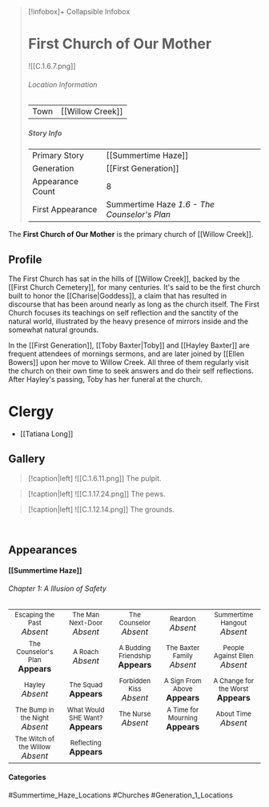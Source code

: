 > [!infobox]+ Collapsible Infobox
> # First Church of Our Mother
> ![[C.1.6.7.png]] 
> ###### Location Information
> |  |  | 
> | ---- | ---- | 
> | Town | [[Willow Creek]] | 
> 
> ##### Story Info
> |  |  | 
> | ---- | ---- | 
> | Primary Story | [[Summertime Haze]] | 
> | Generation | [[First Generation]]|
> | Appearance Count | 8 | 
> | First Appearance | Summertime Haze *1.6 - The Counselor's Plan*

The **First Church of Our Mother** is the primary church of [[Willow Creek]].

## Profile
The First Church has sat in the hills of [[Willow Creek]], backed by the [[First Church Cemetery]], for many centuries. It's said to be the first church built to honor the [[Charise|Goddess]], a claim that has resulted in discourse that has been around nearly as long as the church itself. The First Church focuses its teachings on self reflection and the sanctity of the natural world, illustrated by the heavy presence of mirrors inside and the somewhat natural grounds.

In the [[First Generation]], [[Toby Baxter|Toby]] and [[Hayley Baxter]] are frequent attendees of mornings sermons, and are later joined by [[Ellen Bowers]] upon her move to Willow Creek. All three of them regularly visit the church on their own time to seek answers and do their self reflections. After Hayley's passing, Toby has her funeral at the church.

# Clergy
- [[Tatiana Long]]

## Gallery
> [!caption|left]
> ![[C.1.6.11.png]] 
> The pulpit.

> [!caption|left]
> ![[C.1.17.24.png]] 
> The pews.

> [!caption|left]
> ![[C.1.12.14.png]] 
> The grounds.

<br style="clear:both; margin: 0; padding: 0" />

## Appearances
#### [[Summertime Haze]]
###### Chapter 1: A Illusion of Safety
|                                                                       |     |     |     |     |
| --------------------------------------------------------------------- | --- | --- | --- | --- |
| <center><font size=2>Escaping the Past<br><font size=3>*Absent*  | <center><font size=2>The Man Next-Door<br><font size=3>*Absent* | <center><font size=2>The Counselor<br><font size=3>*Absent* | <center><font size=2>Reardon<br><font size=3>*Absent* | <center><font size=2>Summertime Hangout<br><font size=3>*Absent* |
| <center><font size=2>The Counselor's Plan<br><font size=3>**Appears** | <center><font size=2>A Roach<br><font size=3>*Absent* | <center><font size=2>A Budding Friendship<br><font size=3>**Appears** | <center><font size=2>The Baxter Family<br><font size=3>*Absent* | <center><font size=2>People Against Ellen<br><font size=3>*Absent* |
| <center><font size=2>Hayley<br><font size=3>*Absent*  | <center><font size=2>The Squad<br><font size=3>**Appears** | <center><font size=2>Forbidden Kiss<br><font size=3>*Absent* | <center><font size=2>A Sign From Above<br><font size=3>**Appears** | <center><font size=2>A Change for the Worst<br><font size=3>**Appears** |
| <center><font size=2>The Bump in the Night<br><font size=3>*Absent* | <center><font size=2>What Would SHE Want?<br><font size=3>**Appears** | <center><font size=2>The Nurse<br><font size=3>*Absent*| <center><font size=2>A Time for Mourning<br><font size=3>**Appears** | <center><font size=2>About Time<br><font size=3>*Absent* |
| <center><font size=2>The Witch of the Willow<br><font size=3>*Absent* | <center><font size=2>Reflecting<br><font size=3>**Appears** |

#### Categories
#Summertime_Haze_Locations #Churches #Generation_1_Locations